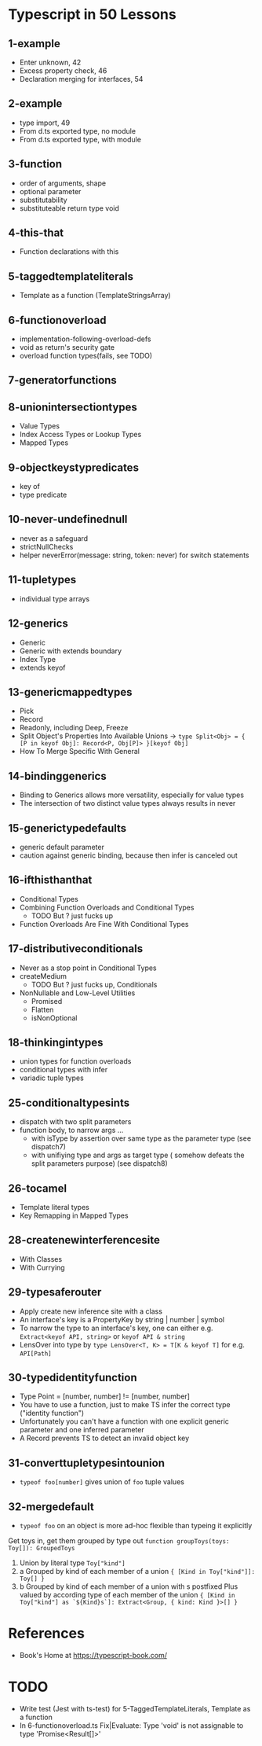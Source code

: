 # Typescript in 50 Lessons

## 1-example

- Enter unknown, 42
- Excess property check, 46
- Declaration merging for interfaces, 54

## 2-example

- type import, 49
- From d.ts exported type, no module
- From d.ts exported type, with module

## 3-function

- order of arguments, shape
- optional parameter
- substitutability
- substituteable return type void

## 4-this-that

- Function declarations with this

## 5-taggedtemplateliterals

- Template as a function (TemplateStringsArray)

## 6-functionoverload

- implementation-following-overload-defs
- void as return's security gate
- overload function types(fails, see TODO)

## 7-generatorfunctions

## 8-unionintersectiontypes

- Value Types
- Index Access Types or Lookup Types
- Mapped Types

## 9-objectkeystypredicates

- key of
- type predicate

## 10-never-undefinednull

- never as a safeguard
- strictNullChecks
- helper neverError(message: string, token: never) for switch statements

## 11-tupletypes

- individual type arrays

## 12-generics

- Generic
- Generic with extends boundary
- Index Type
- extends keyof

## 13-genericmappedtypes

- Pick
- Record
- Readonly, including Deep, Freeze
- Split Object's Properties Into Available Unions -> `type Split<Obj> = { [P in keyof Obj]: Record<P, Obj[P]> }[keyof Obj]`
- How To Merge Specific With General

## 14-bindinggenerics

- Binding to Generics allows more versatility, especially for value types
- The intersection of two distinct value types always results in never

## 15-generictypedefaults

- generic default parameter
- caution against generic binding, because then infer is canceled out

## 16-ifthisthanthat

- Conditional Types
- Combining Function Overloads and Conditional Types
  - TODO But ? just fucks up
- Function Overloads Are Fine With Conditional Types

## 17-distributiveconditionals

- Never as a stop point in Conditional Types
- createMedium
  - TODO But ? just fucks up, Conditionals
- NonNullable and Low-Level Utilities
  - Promised
  - Flatten
  - isNonOptional

## 18-thinkingintypes

- union types for function overloads
- conditional types with infer
- variadic tuple types

## 25-conditionaltypesints

- dispatch with two split parameters
- function body, to narrow args ...
  - with isType by assertion over same type as the
    parameter type (see dispatch7)
  - with unifiying type and args as target type (
    somehow defeats the split parameters purpose) (see dispatch8)

## 26-tocamel

- Template literal types
- Key Remapping in Mapped Types

## 28-createnewinterferencesite

- With Classes
- With Currying

## 29-typesaferouter

- Apply create new inference site with a class
- An interface's key is a PropertyKey by string | number | symbol
- To narrow the type to an interface's key, one can either e.g. `Extract<keyof API, string>` or `keyof API & string`
- LensOver into type by `type LensOver<T, K> = T[K & keyof T]` for e.g. `API[Path]`

## 30-typedidentityfunction

- Type Point = [number, number] != [number, number]
- You have to use a function, just to make TS infer the correct type ("identity function")
- Unfortunately you can't have a function with one explicit generic parameter and one inferred parameter
- A Record prevents TS to detect an invalid object key

## 31-converttupletypesintounion

- `typeof foo[number]` gives union of `foo` tuple values

## 32-mergedefault

- `typeof foo` on an object is more ad-hoc flexible than typeing it explicitly

Get toys in, get them grouped by type out `function groupToys(toys: Toy[]): GroupedToys`
1. Union by literal type `Toy["kind"]`
2. a Grouped by kind of each member of a union `{ [Kind in Toy["kind"]]: Toy[] }`
2. b Grouped by kind of each member of a union with s postfixed Plus valued by according type of each member of the union ```{ [Kind in Toy["kind"] as `${Kind}s`]: Extract<Group, { kind: Kind }>[] }```

# References

- Book's Home at https://typescript-book.com/

# TODO

- Write test (Jest with ts-test) for 5-TaggedTemplateLiterals, Template as a function
- In 6-functionoverload.ts Fix|Evaluate: Type 'void' is not assignable to type 'Promise<Result[]>'
